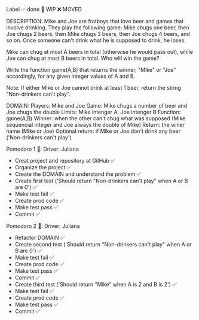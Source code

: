 Label
✅ done 🚧 WIP ❌ MOVED

DESCRIPTION:
Mike and Joe are fratboys that love beer and games that involve drinking. They play the following game: Mike chugs one beer, then Joe chugs 2 beers, then Mike chugs 3 beers, then Joe chugs 4 beers, and so on. Once someone can't drink what he is supposed to drink, he loses.

Mike can chug at most A beers in total (otherwise he would pass out), while Joe can chug at most B beers in total. Who will win the game?

Write the function game(A,B) that returns the winner, "Mike" or "Joe" accordingly, for any given integer values of A and B.

Note: If either Mike or Joe cannot drink at least 1 beer, return the string "Non-drinkers can't play".

DOMAIN: 
Players: Mike and Joe
Game: Mike chugs a number of beer and Joe chugs the double
Limits: Mike intenger A, Joe intenger B 
Function: game(A,B)
Winner: when the other can't chug what was supposed (Mike sequencial integer and Joe always the double of Mike)
Return: the winer name (Mike or Joe)
Optional return: if Mike or Joe don't drink any beer ('Non-drinkers can't play')


Pomodoro 1 🍅: Driver: Juliana
- Creat project and repository at GitHub ✅ 
- Organize the project ✅ 
- Create the DOMAIN and understand the problem ✅
- Create first test ('Should return "Non-drinkers can't play" when A or B are 0') ✅
- Make test fail ✅
- Create prod code ✅
- Make test pass ✅
- Commit ✅

Pomodoro 2 🍅: Driver: Juliana
- Refactor DOMAIN ✅
- Create second test ('Should return "Non-drinkers can't play" when A or B are 0') ✅
- Make test fail ✅
- Create prod code ✅
- Make test pass ✅
- Commit ✅
- Create third test ('Should return "Mike" when A is 2 and B is 2') ✅
- Make test fail ✅
- Create prod code ✅
- Make test pass ✅
- Commit ✅